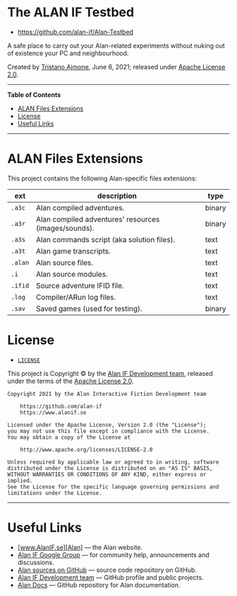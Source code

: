 # The ALAN IF Testbed

- https://github.com/alan-if/Alan-Testbed

A safe place to carry out your Alan-related experiments without nuking out of existence your PC and neighbourhood.

Created by [Tristano Ajmone], June 6, 2021; released under [Apache License 2.0].

-----

**Table of Contents**


<!-- MarkdownTOC autolink="true" bracket="round" autoanchor="false" lowercase="only_ascii" uri_encoding="true" levels="1,2,3,4" -->

- [ALAN Files Extensions](#alan-files-extensions)
- [License](#license)
- [Useful Links](#useful-links)

<!-- /MarkdownTOC -->

-----

# ALAN Files Extensions

This project contains the following Alan-specific files extensions:

|   ext   |                     description                      |  type  |
|---------|------------------------------------------------------|--------|
| `.a3c`  | Alan compiled adventures.                            | binary |
| `.a3r`  | Alan compiled adventures' resources (images/sounds). | binary |
| `.a3s`  | Alan commands script (aka solution files).           | text   |
| `.a3t`  | Alan game transcripts.                               | text   |
| `.alan` | Alan source files.                                   | text   |
| `.i`    | Alan source modules.                                 | text   |
| `.ifid` | Source adventure IFID file.                          | text   |
| `.log`  | Compiler/ARun log files.                             | text   |
| `.sav`  | Saved games (used for testing).                      | binary |


# License

- [`LICENSE`][LICENSE]

This project is Copyright © by the [Alan IF Development team], released under the terms of the [Apache License 2.0].

```
Copyright 2021 by the Alan Interactive Fiction Development team

    https://github.com/alan-if
    https://www.alanif.se

Licensed under the Apache License, Version 2.0 (the "License");
you may not use this file except in compliance with the License.
You may obtain a copy of the License at

    http://www.apache.org/licenses/LICENSE-2.0

Unless required by applicable law or agreed to in writing, software
distributed under the License is distributed on an "AS IS" BASIS,
WITHOUT WARRANTIES OR CONDITIONS OF ANY KIND, either express or implied.
See the License for the specific language governing permissions and
limitations under the License.
```

-------------------------------------------------------------------------------

# Useful Links

- [www.AlanIF.se][Alan] — the Alan website.
- [Alan IF Google Group] — for community help, announcements and discussions.
- [Alan sources on GitHub][Alan GitHub] — source code repository on GitHub.
- [Alan IF Development team] — GitHub profile and public projects.
- [Alan Docs] — GitHub repository for Alan documentation.

<!-----------------------------------------------------------------------------
                               REFERENCE LINKS
------------------------------------------------------------------------------>

[Apache License 2.0]: https://www.apache.org/licenses/LICENSE-2.0.html "Apache License 2.0 at www.apache.org"

<!-- ALAN -->

[Alan]: https://www.alanif.se/ "Visit the Alan website"
[Alan IF]: https://www.alanif.se/ "Visit the Alan website"
[Alan IF Google Group]: https://groups.google.com/g/alan-if/ "Visit the Alan IF discussions group on Google Groups"
[Alan GitHub]: https://github.com/alan-if/alan/ "Visit the Alan source repository on GitHub"
[Alan SDK]: https://www.alanif.se/download-alan-v3/development-kits "Go to the Alan SDK section of the Alan website"

[Artistic License 2.0]: https://opensource.org/licenses/Artistic-2.0

<!-- AlanIDE -->

[AlanIDE]: https://www.alanif.se/download-alan-v3/alanide "Go to the AlanIDE download page on Alan website"
[AlanIDE info page]: https://www.alanif.se/information/alanide/alanide-intro "View the AlanIDE information page on Alan website"
[Alan IDE Reference Guide]: https://github.com/alan-if/alan-docs/blob/master/ideguide/ideguide.pdf "Get the 'Alan IDE Reference Guide' (PDF format)"
[AlanIDE sources]: https://github.com/thoni56/alanide "Visit the AlanIDE source repository on GitHub"

<!-- Alan StdLib -->

[Alan Standard Library]: https://github.com/AnssiR66/AlanStdLib/ "Visit the official repository of the Alan Standard Library on GitHub"

<!-- misc Alan projects  -->

[Alan Bugs Testbed]: https://github.com/alan-if/alan-bugs-testbed "Visit the Alan Bugs Testbed project on GitHub"
[Alan Builder]: https://github.com/alan-if/Alan-Builder "Visit the Alan Builder project on GitHub"
[Alan Goodies]: https://github.com/alan-if/alan-goodies "Visit the Alan Goodies project on GitHub"
[Alan Italian]: https://github.com/tajmone/Alan3-Italian "Visit the Alan Italian project on GitHub"
[Alan Library v0.6.2]: https://github.com/alan-if/alan-goodies/tree/master/libs "View Alan Lib v0.6.2 at the 'Alan Goodies' project"
[Alan Repository Template]: https://github.com/alan-if/alan-repository-template "Visit the Alan Repository Template on GitHub"
[Alan StdLibLab]: https://github.com/tajmone/Alan-StdLibLab "Visit the Alan StdLibLab project on GitHub"
[Sublime Alan IF]: https://github.com/tajmone/sublime-alan-if "Visit the Sublime Alan IF project on GitHub"

<!-- Alan docs & tutorials -->

[Alan Docs]: https://github.com/alan-if/alan-docs "Visit the Alan Docs project on GitHub"
[The Alan Manual]: http://htmlpreview.github.io/?https://github.com/alan-if/alan-docs/blob/master/manual/manual.html "Live HTML preview of the Alan Manual"
[Alan Cookbook v2]: https://www.alanif.se/download-alan-v3/all-downloads/documentation/alan-cookbook-v2 "Go to the 'Alan Cookbook' download page on Alan website"

[The Alan Beginner's Guide]: http://htmlpreview.github.io/?https://github.com/alan-if/alan-docs/blob/master/alanguide/alanguide.html "Live HTML preview of the Alan Beginner's Guide"

[Samples & examples for Alan v3]: https://www.alanif.se/information/samples
[Alan by Examples]: https://github.com/alan-if/alan-by-examples "Visit the Alan by Examples project"

<!-- 3rd party tools & services -->

[Sublime Text 4]: https://www.sublimetext.com "Visit Sublime Text website"
[Travis CI]: https://travis-ci.com/ "Visit Travis CI website"

<!-- project files and folders -->

[LICENSE]: ./LICENSE "View full text of the Apache License 2.0"

<!-- people and organizations -->

[Alan IF Development team]: https://github.com/alan-if "Visit the Alan Interactive Fiction Development team organization on GitHub"

[Anssi Räisänen]: https://github.com/AnssiR66 "View Anssi Räisänen's GitHub profile"
[Tristano Ajmone]: https://github.com/tajmone "View Tristano Ajmone's GitHub profile"
[Thomas Nilefalk]: https://github.com/thoni56 "View Thomas Nilefalk's GitHub profile"

<!-- EOF -->
